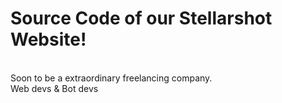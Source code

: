 # Source Code of our Stellarshot Website!
<br>
Soon to be a extraordinary freelancing company.
<br>
Web devs & Bot devs
